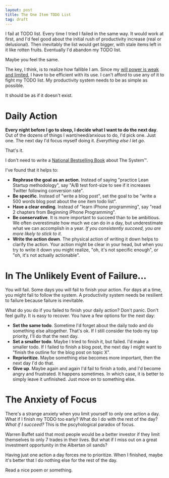 ```yaml
---
layout: post
title: The One Item TODO List
tag: draft
---
```


I fail at TODO list. Every time I tried I failed in the same way. It would work
at first, and I'd feel good about the initial rush of productivity increase
(real or delusional). Then inevitably the list would get bigger, with stale
items left in it like rotten fruits. Eventually I'd abandon my TODO list.

Maybe you feel the same.

The key, I think, is to realize how fallible I am. Since my [will power is weak
and limited](http://www.nytimes.com/2008/04/02/opinion/02aamodt.htm), I have to
be efficient with its use. I can't afford to use any of it to fight my TODO
list. My productivity system needs to be as simple as possible.

It should be as if it doesn't exist.

# Daily Action

__Every night before I go to sleep, I decide what I want to do the next
day__. Out of the dozens of things I want/need/anxious to do, I'd pick one. Just
one. The next day I'd focus myself doing it. _Everything else I let go_.

That's it.

I don't need to write a
[National Bestselling Book](http://www.amazon.com/Getting-Things-Done-Stress-Free-Productivity/dp/0142000280/ref=sr_1_1?ie=UTF8&qid=1318836563&sr=8-1)
about The System&trade;.

I've found that it helps to:

+ __Rephrase the goal as an action__. Instead of saying "practice Lean Startup methodology", say "A/B test font-size to see if it increases Twitter following conversion rate".
+ __Be specific__. Instead of "write a blog post", set the goal to be "write a 500 words blog post about the one item todo list".
+ __Have a clear ending__. Instead of "learn iPhone programming", say "read 2 chapters from Beginning iPhone Programming".
+ __Be conservative__. It is more important to succeed than to be ambitious. We often overestimate how much we can do in a day, but underestimate what we can accomplish in a year. _If you consistently succeed, you are more likely to stick to it_.
+ __Write the action down__. The physical action of writing it down helps to clarify the action. Your action might be clear in your head, but when you try to write it down you might realize, "oh, it's not specific enough", or "oh, it's not actually actionable".

# In The Unlikely Event of Failure...

You will fail. Some days you will fail to finish your action. For days at a
time, you might fail to follow the system. A productivity system needs be
resilient to failure because failure is inevitable.

What do you do if you failed to finish your daily action? Don't panic. Don't feel
guilty. It is easy to recover. You have a few options for the next day:

+ __Set the same todo__. Sometime I'd forget about the daily todo and do something else altogether. That's ok. If I still consider the todo my top priority, I'll do that the next day.
+ __Set a smaller todo__. Maybe I tried to finish it, but failed. I'd make a smaller todo. If I failed to finish a blog post, the next day I might want to "finish the outline for the blog post on topic X".
+ __Reprioritize__. Maybe something else becomes more important, then the next day I'd do that.
+ __Give up__. Maybe again and again I'd fail to finish a todo, and I'd become angry and frustrated. It happens sometimes. In which case, it is better to simply leave it unfinished. Just move on to something else.

# The Anxiety of Focus

There's a strange anxiety when you limit yourself to only one action a day. What
if I finish my TODO too early? What do I do with the rest of the day? _What if I
succeed?_ This is the pscyhological paradox of focus.

Warren Buffet said that most people would be a better investor if they limit
themselves to only 7 trades in their lives. But what if I miss out on a great
investment opportunity in the Albertan oil sands?

Having just one action a day forces me to prioritize. When I finished, maybe
it's better that I do nothing else for the rest of the day.

Read a nice poem or something.
